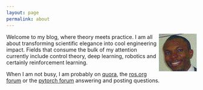 ```yaml
---
layout: page
permalink: about
---
```


<img src="/downloads/Pat.jpg" alt="Me" align="right" style="width:100px;height:100px;">

Welcome to my blog, where theory meets practice. I am all about transforming scientific elegance into cool engineering impact. Fields that consume the bulk of my attention currently include control theory, deep learning, robotics and certainly reinforcement learning.

When I am not busy, I am probably on [quora](https://www.quora.com/profile/Lekan-4), the [ros.org forum](http://answers.ros.org) or the [pytorch forum](http://discuss.pytorch.org) answering and posting questions.
